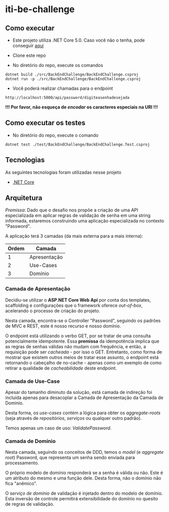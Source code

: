 # iti-be-challenge

## Como executar

- Este projeto utiliza .NET Core 5.0. Caso você não o tenha, pode conseguir [aqui](https://dotnet.microsoft.com/download/dotnet/5.0)

- Clone este repo

- No diretório do repo, execute os comandos
```
dotnet build ./src/BackEndChallenge/BackEndChallenge.csproj
dotnet run -p ./src/BackEndChallenge/BackEndChallenge.csproj
```

- Você poderá realizar chamadas para o endpoint 
```
http://localhost:5000/api/password/digiteasenhadesejada
```
**!!! Por favor, não esqueça de *encodar* os caracteres especiais na URI !!!**

## Como executar os testes

- No diretório do repo, execute o comando
```
dotnet test ./test/BackEndChallenge/BackEndChallenge.Test.csproj
```

## Tecnologias

As seguintes tecnologias foram utilizadas nesse projeto

-   [.NET Core](https://dotnet.microsoft.com/)

## Arquitetura

*Premissa*: Dado que o desafio nos propõe a criação de uma API especializada em aplicar regras de validação de senha em uma string informada, estaremos construindo uma aplicação especializada no contexto "Password".

A aplicação terá 3 camadas (da mais externa para a mais interna):

| Ordem |    Camada    |
|-------|--------------|
| 1     | Apresentação |
| 2     | Use-Cases    |
| 3     | Domínio      |

### Camada de Apresentação
Decidiu-se utilizar o **ASP.NET Core Web Api** por conta dos templates, scaffolding e configurações que o framework oferece *out-of-box*, acelerando o processo de criação do projeto.

Nesta camada, encontra-se o Controller "Password", seguindo os padrões de MVC e REST, este é nosso recurso e nosso domínio.

O endpoint está utilizando o verbo GET, por se tratar de uma consulta potencialmente idempotente.
Essa **premissa** da idempotência implica que as regras de senhas válidas não mudam com frequência, e então, a requisição pode ser *cacheada* - por isso o GET.
Entretanto, como forma de mostrar que existem outros meios de tratar esse assunto, o endpoint está retornando o cabeçalho de no-cache - apenas como um exemplo de como retirar a qualidade de *cacheabilidade* deste endpoint.

### Camada de Use-Case
Apesar do tamanho diminuto da solução, está camada de indireção foi incluída apenas para desacoplar a Camada de Apresentação da Camada de Domínio.

Desta forma, os *use-cases* contém a lógica para obter os *aggregate-roots* (seja através de *repositórios*, *serviços* ou qualquer outro padrão).

Temos apenas um caso de uso: *ValidatePassword*.

### Camada de Domínio 
Nesta camada, seguindo os conceitos de DDD, temos o *model* (e *aggregate root*) Password, que representa um senha sendo enviada para processamento.

O próprio modelo de domínio responderá se a senha é válida ou não. Este é um atributo do mesmo e uma função dele. Desta forma, não o domínio não fica "anêmico".

O *serviço de domínio* de validação é injetado dentro do modelo de domínio. Esta inversão de controle permitirá extensibilidade do domínio no quesito de regras de validação. 